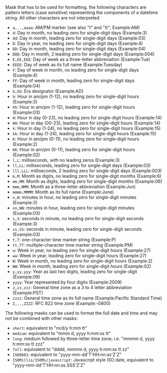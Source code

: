 Mask that has to be used for formatting.
the following characters are pattern letters (case sensitive) representing the components of a datetime string.
All other characters are not interpreted

- `a,..,aaaa`: AM/PM marker (see also "t" and "tt"; Example:AM)
- `d`: Day in month, no leading zero for single-digit days (Example:3)
- `dd`: Day in month, leading zero for single-digit days (Example:03)
- `D`: Day in year, no leading zero for single-digit days (Example:4)
- `DD`: Day in month, leading zero for single-digit days (Example:04)
- `DDD`: Day in month, 2 leading zero for single-digit days (Example:004)
- `E,EE,EEE`: Day of week as a three-letter abbreviation (Example:Tue)
- `EEEE`: Day of week as its full name (Example:Tuesday)
- `F`: Day of week in month, no leading zero for single-digit days (Example:4)
- `FF`: Day of week in month, leading zero for single-digit days (Example:04)
- `G,GG`: Era designator (Example:AD)
- `h`: Hour in am/pm (1-12), no leading zero for single-digit hours (Example:3)
- `hh`: Hour in am/pm (1-12), leading zero for single-digit hours (Example:03)
- `H`: Hour in day (0-23), no leading zero for single-digit hours (Example:14)
- `HH`: Hour in day (00-23), leading zero for single-digit hours (Example:14)
- `k`: Hour in day (1-24), no leading zero for single-digit hours (Example:15)
- `kk`: Hour in day (1-24), leading zero for single-digit hours (Example:15)
- `K`: Hour in am/pm (0-11), no leading zero for single-digit hours (Example:2)
- `KK`: Hour in am/pm (0-11), leading zero for single-digit hours (Example:02)
- `l,L`: milliseconds, with no leading zeros (Example:3)
- `ll,LL`: milliseconds, leading zero for single-digit days (Example:03)
- `lll,LLL`: milliseconds, 2 leading zero for single-digit days (Example:003)
- `m,M`: Month as digits, no leading zero for single-digit months (Example:6)
- `mm,MM`: Month as digits, leading zero for single-digit months (Example:06)
- `mmm,MMM`: Month as a three-letter abbreviation (Example:Jun)
- `mmmm,MMMM`: Month as its full name (Example:June)
- `n,N`: minutes in hour, no leading zero for single-digit minutes (Example:3)
- `nn,NN`: minutes in hour, leading zero for single-digit minutes (Example:03)
- `s,S`: seconds in minute, no leading zero for single-digit seconds (Example:3)
- `ss,SS`: seconds in minute, leading zero for single-digit seconds (Example:03)
- `t,T`: one-character time marker string (Example:P)
- `tt,TT`: multiple-character time marker string (Example:PM)
- `w`: Week in year, no leading zero for single-digit hours (Example:27)
- `ww`: Week in year, leading zero for single-digit hours (Example:27)
- `W`: Week in month, no leading zero for single-digit hours (Example:2)
- `WW`: Week in month, leading zero for single-digit hours (Example:02)
- `y,yy,yyy`: Year as last two digits, leading zero for single-digit (Example:09)
- `yyyy`: Year represented by four digits (Example:2009)
- `z,zz,zzz`: General time zone as a 3 to 4 letter abbreviation (Example:PST)
- `zzzz`: General time zone as its full name (Example:Pacific Standard Time)
- `Z,..,ZZZZ`: RFC 822 time zone (Example:-0800)

The following masks can be used to format the full date and time and may not be combined with other masks:

- `short`: equivalent to "m/d/y h:mm tt"
- `medium`: equivalent to "mmm d, yyyy h:mm:ss tt"
- `long`: medium followed by three-letter time zone; i.e. "mmmm d, yyyy h:mm:ss tt zzz"
- `full`: equivalent to "dddd, mmmm d, yyyy h:mm:ss tt zz"
- `ISO8601`: equivalent to "yyyy-mm-dd'T'HH:nn:ss'Z'Z"
- `ISOMillis/ISOMs/javascript`: Javascript style ISO date, equivalent to "yyyy-mm-dd'T'HH:nn:ss.SSS'Z'Z"
